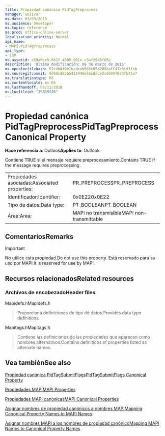 ```yaml
---
title: Propiedad canónica PidTagPreprocess
manager: soliver
ms.date: 03/09/2015
ms.audience: Developer
ms.topic: reference
ms.prod: office-online-server
localization_priority: Normal
api_name:
- MAPI.PidTagPreprocess
api_type:
- COM
ms.assetid: c59a6ce9-6b1f-4395-961e-c3af2945f05e
description: 'Última modificación: 09 de marzo de 2015'
ms.openlocfilehash: 61cdb8f0e1bcdcab56bc85a288baff47c8fd1fcb
ms.sourcegitcommit: 9d60cd82b5413446e5bc8ace2cd689f683fb41a7
ms.translationtype: MT
ms.contentlocale: es-ES
ms.lasthandoff: 06/11/2018
ms.locfileid: "19819926"
---
```

# <a name="pidtagpreprocess-canonical-property"></a><span data-ttu-id="bca79-103">Propiedad canónica PidTagPreprocess</span><span class="sxs-lookup"><span data-stu-id="bca79-103">PidTagPreprocess Canonical Property</span></span>

  
  
<span data-ttu-id="bca79-104">**Hace referencia a**: Outlook</span><span class="sxs-lookup"><span data-stu-id="bca79-104">**Applies to**: Outlook</span></span> 
  
<span data-ttu-id="bca79-105">Contiene TRUE si el mensaje requiere preprocesamiento.</span><span class="sxs-lookup"><span data-stu-id="bca79-105">Contains TRUE if the message requires preprocessing.</span></span>
  
|||
|:-----|:-----|
|<span data-ttu-id="bca79-106">Propiedades asociadas:</span><span class="sxs-lookup"><span data-stu-id="bca79-106">Associated properties:</span></span>  <br/> |<span data-ttu-id="bca79-107">PR_PREPROCESS</span><span class="sxs-lookup"><span data-stu-id="bca79-107">PR_PREPROCESS</span></span>  <br/> |
|<span data-ttu-id="bca79-108">Identificador:</span><span class="sxs-lookup"><span data-stu-id="bca79-108">Identifier:</span></span>  <br/> |<span data-ttu-id="bca79-109">0x0E22</span><span class="sxs-lookup"><span data-stu-id="bca79-109">0x0E22</span></span>  <br/> |
|<span data-ttu-id="bca79-110">Tipo de datos:</span><span class="sxs-lookup"><span data-stu-id="bca79-110">Data type:</span></span>  <br/> |<span data-ttu-id="bca79-111">PT_BOOLEAN</span><span class="sxs-lookup"><span data-stu-id="bca79-111">PT_BOOLEAN</span></span>  <br/> |
|<span data-ttu-id="bca79-112">Área:</span><span class="sxs-lookup"><span data-stu-id="bca79-112">Area:</span></span>  <br/> |<span data-ttu-id="bca79-113">MAPI no transmisible</span><span class="sxs-lookup"><span data-stu-id="bca79-113">MAPI non-transmittable</span></span>  <br/> |
   
## <a name="remarks"></a><span data-ttu-id="bca79-114">Comentarios</span><span class="sxs-lookup"><span data-stu-id="bca79-114">Remarks</span></span>

> [!IMPORTANT]
> <span data-ttu-id="bca79-115">No utilice esta propiedad.</span><span class="sxs-lookup"><span data-stu-id="bca79-115">Do not use this property.</span></span> <span data-ttu-id="bca79-116">Está reservado para su uso por MAPI.</span><span class="sxs-lookup"><span data-stu-id="bca79-116">It is reserved for use by MAPI.</span></span> 
  
## <a name="related-resources"></a><span data-ttu-id="bca79-117">Recursos relacionados</span><span class="sxs-lookup"><span data-stu-id="bca79-117">Related resources</span></span>

### <a name="header-files"></a><span data-ttu-id="bca79-118">Archivos de encabezado</span><span class="sxs-lookup"><span data-stu-id="bca79-118">Header files</span></span>

<span data-ttu-id="bca79-119">Mapidefs.h</span><span class="sxs-lookup"><span data-stu-id="bca79-119">Mapidefs.h</span></span>
  
> <span data-ttu-id="bca79-120">Proporciona definiciones de tipo de datos.</span><span class="sxs-lookup"><span data-stu-id="bca79-120">Provides data type definitions.</span></span>
    
<span data-ttu-id="bca79-121">Mapitags.h</span><span class="sxs-lookup"><span data-stu-id="bca79-121">Mapitags.h</span></span>
  
> <span data-ttu-id="bca79-122">Contiene las definiciones de las propiedades que aparecen como nombres alternativos.</span><span class="sxs-lookup"><span data-stu-id="bca79-122">Contains definitions of properties listed as alternate names.</span></span>
    
## <a name="see-also"></a><span data-ttu-id="bca79-123">Vea también</span><span class="sxs-lookup"><span data-stu-id="bca79-123">See also</span></span>



[<span data-ttu-id="bca79-124">Propiedad canónica PidTagSubmitFlags</span><span class="sxs-lookup"><span data-stu-id="bca79-124">PidTagSubmitFlags Canonical Property</span></span>](pidtagsubmitflags-canonical-property.md)


[<span data-ttu-id="bca79-125">Propiedades MAPI</span><span class="sxs-lookup"><span data-stu-id="bca79-125">MAPI Properties</span></span>](mapi-properties.md)
  
[<span data-ttu-id="bca79-126">Propiedades MAPI canónicas</span><span class="sxs-lookup"><span data-stu-id="bca79-126">MAPI Canonical Properties</span></span>](mapi-canonical-properties.md)
  
[<span data-ttu-id="bca79-127">Asignar nombres de propiedad canónicos a nombres MAPI</span><span class="sxs-lookup"><span data-stu-id="bca79-127">Mapping Canonical Property Names to MAPI Names</span></span>](mapping-canonical-property-names-to-mapi-names.md)
  
[<span data-ttu-id="bca79-128">Asignar nombres MAPI a los nombres de propiedad canónico</span><span class="sxs-lookup"><span data-stu-id="bca79-128">Mapping MAPI Names to Canonical Property Names</span></span>](mapping-mapi-names-to-canonical-property-names.md)

